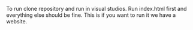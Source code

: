 To run clone repository and run in visual studios. Run index.html first and everything else should be fine. This is if you want to run it we have a website.
